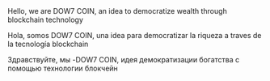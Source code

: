 <html>
  <body>
Hello, we are DOW7 COIN, an idea to democratize wealth through blockchain technology

Hola, somos DOW7 COIN, una idea para democratizar la riqueza a traves de la tecnología blockchain

Здравствуйте, мы -DOW7 COIN, идея демократизации богатства с помощью технологии блокчейн

  </body>
    </html>

